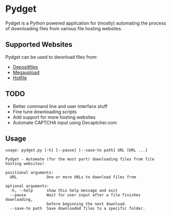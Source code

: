 Pydget
======

Pydget is a Python powered application for (mostly) automating the process of downloading files from various file hosting websites.

Supported Websites
------------------

Pydget can be used to dwonload files from:

* [Depositfiles](http://depositfiles.com)
* [Megaupload](http://megaupload.com)
* [Hotfile](http://hotfile.com)

TODO
----

* Better command line and user interface stuff
* Fine tune downloading scripts
* Add support for more hosting websites
* Automate CAPTCHA input using Decaptcher.com

Usage
-----

    usage: pydget.py [-h] [--pause] [--save-to path] URL [URL ...]
    
    Pydget - Automate (for the most part) downloading files from file hosting websites!
    
    positional arguments:
      URL             One or more URLs to download files from
    
    optional arguments:
      -h, --help      show this help message and exit
      --pause         Wait for user input after a file finishes downloading,
                      before beginning the next download.
      --save-to path  Save downloaded files to a specific folder.